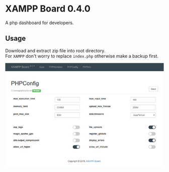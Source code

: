 # XAMPP Board 0.4.0
A php dashboard for developers.

Usage
---
Download and extract zip file into root directory. <br>
For `XAMPP` don't worry to replace `index.php` otherwise make a backup first.<br>

![Alt text](xamppboard/theme/assets/images/shot1.jpg?raw=true "ScreenShot PHP-Board for developers.")
